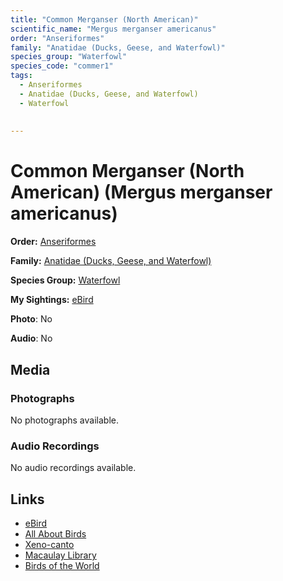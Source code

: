 ```yaml
---
title: "Common Merganser (North American)"
scientific_name: "Mergus merganser americanus"
order: "Anseriformes"
family: "Anatidae (Ducks, Geese, and Waterfowl)"
species_group: "Waterfowl"
species_code: "commer1"
tags: 
  - Anseriformes
  - Anatidae (Ducks, Geese, and Waterfowl)
  - Waterfowl
  
  
---
```


# Common Merganser (North American) (Mergus merganser americanus)

**Order:** [Anseriformes](/tags/anseriformes)

**Family:** [Anatidae (Ducks, Geese, and Waterfowl)](/tags/anatidae-ducks-geese-and-waterfowl)

**Species Group:** [Waterfowl](/tags/waterfowl)

**My Sightings:** [eBird](https://ebird.org/lifelist?r=world&time=life&spp=commer1)

**Photo**: No 

**Audio**: No

## Media
### Photographs
No photographs available.

### Audio Recordings
No audio recordings available.

## Links
* [eBird](https://ebird.org/species/commer1) 
* [All About Birds](https://www.allaboutbirds.org/guide/commer1) 
* [Xeno-canto](https://www.xeno-canto.org/species/mergus-merganser-americanus) 
* [Macaulay Library](https://search.macaulaylibrary.org/catalog?taxonCode=commer1&sort=rating_rank_desc)
* [Birds of the World](https://birdsoftheworld.org/bow/species/commer1)
